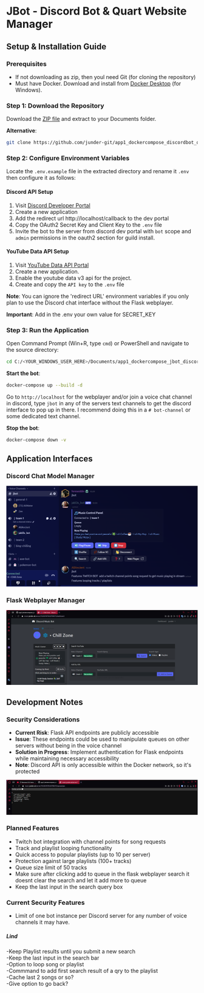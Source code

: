 # JBot - Discord Bot & Quart Website Manager

## Setup & Installation Guide

### Prerequisites
- If not downloading as zip, then youl need Git (for cloning the repository) 
- Must have Docker. Download and install from [Docker Desktop](https://www.docker.com/products/docker-desktop/) (for Windows).  
  
### Step 1: Download the Repository

Download the [ZIP file](https://github.com/junder-git/app1_dockercompose_discordbot_quartmanager/archive/refs/heads/main.zip) and extract to your Documents folder.  
  
**Alternative**:
```bash
git clone https://github.com/junder-git/app1_dockercompose_discordbot_quartmanager.git
```  
  
### Step 2: Configure Environment Variables
Locate the `.env.example` file in the extracted directory and rename it `.env` then configure it as follows:  
  
#### Discord API Setup
1. Visit [Discord Developer Portal](https://discord.com/developers)
2. Create a new application
3. Add the redirect url http://localhost/callback to the dev portal    
5. Copy the OAuth2 Secret Key and Client Key to the `.env` file  
6. Invite the bot to the server from discord dev portal with `bot` scope and `admin` permissions in the oauth2 section for guild install.  
  
#### YouTube Data API Setup  
1. Visit [YouTube Data API Portal](https://developers.google.com/youtube/v3)  
2. Create a new application.  
3. Enable the youtube data v3 api for the project.  
4. Create and copy the `API key` to the `.env` file  

**Note**: You can ignore the 'redirect URL' environment variables if you only plan to use the Discord chat interface without the Flask webplayer.

**Important**: Add in the .env your own value for SECRET_KEY    
  
### Step 3: Run the Application
Open Command Prompt (Win+R, type `cmd`) or PowerShell and navigate to the source directory:

```bash
cd C:/<YOUR_WINDOWS_USER_HERE>/Documents/app1_dockercompose_jbot_discordbot_quartmanager/jbot
```

**Start the bot**:
```bash
docker-compose up --build -d
```  
Go to `http://localhost` for the webplayer and/or join a voice chat channel in discord, type `jbot` in any of the servers text channels to get the discord interface to pop up in there. I recommend doing this in a `# bot-channel` or some dedicated text channel.      
  
**Stop the bot**:
```bash
docker-compose down -v
```

## Application Interfaces

### Discord Chat Model Manager
![Discord Chat Interface](READMEresources/discord_chat_model_example.png)

### Flask Webplayer Manager
![Flask Webplayer Interface](READMEresources/flask_webapp_example.png)

## Development Notes

### Security Considerations
- **Current Risk**: Flask API endpoints are publicly accessible
- **Issue**: These endpoints could be used to manipulate queues on other servers without being in the voice channel
- **Solution in Progress**: Implement authentication for Flask endpoints while maintaining necessary accessibility
- **Note**: Discord API is only accessible within the Docker network, so it's protected

![Flask Endpoints](READMEresources/flask_endpoints.png)

### Planned Features
- Twitch bot integration with channel points for song requests
- Track and playlist looping functionality
- Quick access to popular playlists (up to 10 per server)
- Protection against large playlists (100+ tracks)
- Queue size limit of 50 tracks  
- Make sure after clicking add to queue in the flask webplayer search it doesnt clear the search and let it add more to queue  
- Keep the last input in the search query box  
    
### Current Security Features
- Limit of one bot instance per Discord server for any number of voice channels it may have.
  
##### Lind  
-Keep Playlist results until you submit a new search  
-Keep the last input in the search bar  
-Option to loop song or playlist  
-Commmand to add first search result of a qry to the playlist  
-Cache last 2 songs or so?  
-Give option to go back?   